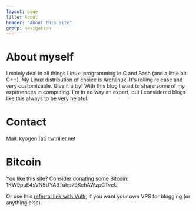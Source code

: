 ```yaml
---
layout: page
title: About
header: "About this site"
group: navigation
---
```


# About myself

I mainly deal in all things Linux: programming in C and Bash (and a little bit
C++). My Linux distribution of choice is
[Archlinux][arch]. It's rolling release and very
customizable. Give it a try!  With this blog I want to share some of my
experiences in computing. I'm in no way an expert, but I considered blogs like
this always to be very helpful.
 
# Contact

Mail: kyogen [at] twtriller.net

# Bitcoin

You like this site? Consider donating some Bitcoin: 1KW9puE4sVN5UYA3Tuhp79KehAWzpCTveU

Or use this [referral link with Vultr][refer], if you want your own VPS for
blogging (or anything else).

[arch]:https://www.archlinux.org/
[refer]:http://www.vultr.com/?ref=6820050
